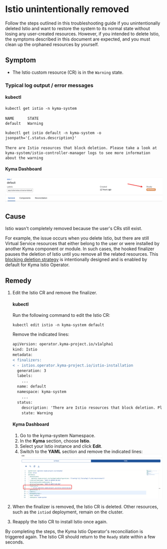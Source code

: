 # Istio unintentionally removed
Follow the steps outlined in this troubleshooting guide if you unintentionally deleted Istio and want to restore the system to its normal state without losing any user-created resources. However, if you intended to delete Istio, the symptoms described in this document are expected, and you must clean up the orphaned resources by yourself.

## Symptom

* The Istio custom resource (CR) is in the `Warning` state.


### Typical log output / error messages

<!-- tabs:start -->
#### **kubectl**

```
kubectl get istio -n kyma-system

NAME      STATE
default   Warning
```
```
kubectl get istio default -n kyma-system -o jsonpath='{.status.description}'

There are Istio resources that block deletion. Please take a look at kyma-system/istio-controller-manager logs to see more information about the warning
```
#### **Kyma Dashboard**

![Istio CR in the Warning state](../../../assets/istio-cr-warning-state.svg)
<!-- tabs:end -->

## Cause

Istio wasn't completely removed because the user's CRs still exist.

For example, the issue occurs when you delete Istio, but there are still Virtual Service resources that either belong to the user or were installed by another Kyma component or module. In such cases, the hooked finalizer pauses the deletion of Istio until you remove all the related resources. This [blocking deletion strategy](https://github.com/kyma-project/community/issues/765) is intentionally designed and is enabled by default for Kyma Istio Operator.


## Remedy

1. Edit the Istio CR and remove the finalizer.

    <!-- tabs:start -->
    #### **kubectl**

    Run the following command to edit the Istio CR:
    ```
    kubectl edit istio -n kyma-system default
    ```
    Remove the indicated lines:
    ```diff
    apiVersion: operator.kyma-project.io/v1alpha1
    kind: Istio
    metadata:
    < finalizers:
    < - istios.operator.kyma-project.io/istio-installation
      generation: 3
      labels:
        ...
      name: default
      namespace: kyma-system
        ...
      status:
        description: 'There are Istio resources that block deletion. Please take a look at kyma-system/istio-controller-manager logs to see more information about the warning'
        state: Warning
    ```
    
    #### **Kyma Dashboard**

   1. Go to the kyma-system Namespace. 
   2. In the **Kyma** section, choose **Istio**.
   3. Select your Istio instance and click **Edit**.
   4. Switch to the **YAML** section and remove the indicated lines:
   ![Remove the finalizers from the Istio CR](../../../assets/istio-cr-delete-finalizers.svg)
   <!-- tabs:end -->


2. When the finalizer is removed, the Istio CR is deleted. Other resources, such as the `istiod` deployment, remain on the cluster.

3. Reapply the Istio CR to install Istio once again.

By completing the steps, the Kyma Istio Operator's reconciliation is triggered again. The Istio CR should return to the `Ready` state within a few seconds.
